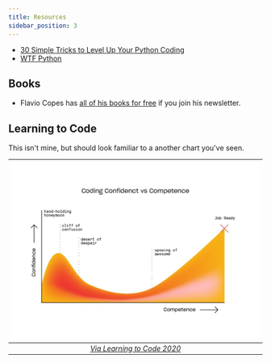 ```yaml
---
title: Resources
sidebar_position: 3
---
```


* [30 Simple Tricks to Level Up Your Python Coding](https://betterprogramming.pub/30-simple-tricks-to-level-up-your-python-coding-5b625c15b79a)
* [WTF Python](https://github.com/satwikkansal/wtfpython)

## Books

* Flavio Copes has [all of his books for free](https://flaviocopes.com/access/) if you join his newsletter.

## Learning to Code

This isn't mine, but should look familiar to a another chart you've seen.


| ![Learning to Code Graph](./img/LearningToCode_20200306_Blog_Graph_08-1.jpg) |
|:--:|
| *[Via Learning to Code 2020](https://s3.amazonaws.com/tf-nightingale/2020/03/LearningToCode_20200306_Blog_Graph_08-1.jpg)*|